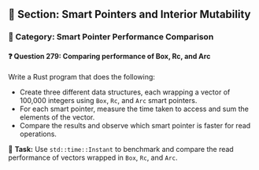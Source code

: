 ## 📘 Section: Smart Pointers and Interior Mutability  
### 🔹 Category: Smart Pointer Performance Comparison  
#### ❓ Question 279: Comparing performance of Box, Rc, and Arc

Write a Rust program that does the following:

- Create three different data structures, each wrapping a vector of 100,000 integers using `Box`, `Rc`, and `Arc` smart pointers.
- For each smart pointer, measure the time taken to access and sum the elements of the vector.
- Compare the results and observe which smart pointer is faster for read operations.

🔧 **Task:** Use `std::time::Instant` to benchmark and compare the read performance of vectors wrapped in `Box`, `Rc`, and `Arc`.
